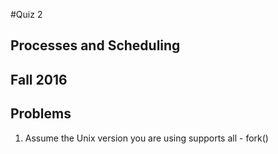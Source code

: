 #Quiz 2
## Processes and Scheduling
## Fall 2016
## Problems
1. Assume the Unix version you are using supports all - fork()
